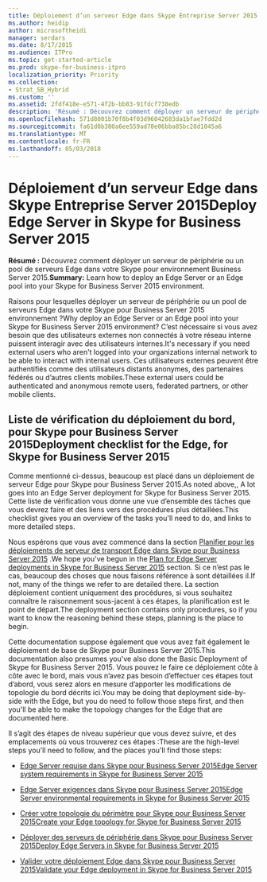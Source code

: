 ```yaml
---
title: Déploiement d’un serveur Edge dans Skype Entreprise Server 2015
ms.author: heidip
author: microsoftheidi
manager: serdars
ms.date: 8/17/2015
ms.audience: ITPro
ms.topic: get-started-article
ms.prod: skype-for-business-itpro
localization_priority: Priority
ms.collection:
- Strat_SB_Hybrid
ms.custom: ''
ms.assetid: 2fdf418e-e571-4f2b-bb83-91fdcf738edb
description: 'Résumé : Découvrez comment déployer un serveur de périphérie ou un pool de serveurs Edge dans votre Skype pour environnement Business Server 2015.'
ms.openlocfilehash: 571d8001b70f8b4f03d96042683da1bfae7fdd2d
ms.sourcegitcommit: fa61d0b380a6ee559ad78e06bba85bc28d1045a6
ms.translationtype: MT
ms.contentlocale: fr-FR
ms.lasthandoff: 05/03/2018
---
```

# <a name="deploy-edge-server-in-skype-for-business-server-2015"></a><span data-ttu-id="51049-103">Déploiement d’un serveur Edge dans Skype Entreprise Server 2015</span><span class="sxs-lookup"><span data-stu-id="51049-103">Deploy Edge Server in Skype for Business Server 2015</span></span>
 
<span data-ttu-id="51049-104">**Résumé :** Découvrez comment déployer un serveur de périphérie ou un pool de serveurs Edge dans votre Skype pour environnement Business Server 2015.</span><span class="sxs-lookup"><span data-stu-id="51049-104">**Summary:** Learn how to deploy an Edge Server or an Edge pool into your Skype for Business Server 2015 environment.</span></span>
  
<span data-ttu-id="51049-105">Raisons pour lesquelles déployer un serveur de périphérie ou un pool de serveurs Edge dans votre Skype pour Business Server 2015 environnement ?</span><span class="sxs-lookup"><span data-stu-id="51049-105">Why deploy an Edge Server or an Edge pool into your Skype for Business Server 2015 environment?</span></span> <span data-ttu-id="51049-106">C’est nécessaire si vous avez besoin que des utilisateurs externes non connectés à votre réseau interne puissent interagir avec des utilisateurs internes.</span><span class="sxs-lookup"><span data-stu-id="51049-106">It's necessary if you need external users who aren't logged into your organizations internal network to be able to interact with internal users.</span></span> <span data-ttu-id="51049-107">Ces utilisateurs externes peuvent être authentifiés comme des utilisateurs distants anonymes, des partenaires fédérés ou d’autres clients mobiles.</span><span class="sxs-lookup"><span data-stu-id="51049-107">These external users could be authenticated and anonymous remote users, federated partners, or other mobile clients.</span></span>
  
## <a name="deployment-checklist-for-the-edge-for-skype-for-business-server-2015"></a><span data-ttu-id="51049-108">Liste de vérification du déploiement du bord, pour Skype pour Business Server 2015</span><span class="sxs-lookup"><span data-stu-id="51049-108">Deployment checklist for the Edge, for Skype for Business Server 2015</span></span>

<span data-ttu-id="51049-109">Comme mentionné ci-dessus, beaucoup est placé dans un déploiement de serveur Edge pour Skype pour Business Server 2015.</span><span class="sxs-lookup"><span data-stu-id="51049-109">As noted above,, A lot goes into an Edge Server deployment for Skype for Business Server 2015.</span></span> <span data-ttu-id="51049-110">Cette liste de vérification vous donne une vue d’ensemble des tâches que vous devrez faire et des liens vers des procédures plus détaillées.</span><span class="sxs-lookup"><span data-stu-id="51049-110">This checklist gives you an overview of the tasks you'll need to do, and links to more detailed steps.</span></span>
  
<span data-ttu-id="51049-111">Nous espérons que vous avez commencé dans la section [Planifier pour les déploiements de serveur de transport Edge dans Skype pour Business Server 2015](../../plan-your-deployment/edge-server-deployments/edge-server-deployments.md) .</span><span class="sxs-lookup"><span data-stu-id="51049-111">We hope you've begun in the [Plan for Edge Server deployments in Skype for Business Server 2015](../../plan-your-deployment/edge-server-deployments/edge-server-deployments.md) section.</span></span> <span data-ttu-id="51049-112">Si ce n’est pas le cas, beaucoup des choses que nous faisons référence à sont détaillées il.</span><span class="sxs-lookup"><span data-stu-id="51049-112">If not, many of the things we refer to are detailed there.</span></span> <span data-ttu-id="51049-113">La section déploiement contient uniquement des procédures, si vous souhaitez connaître le raisonnement sous-jacent à ces étapes, la planification est le point de départ.</span><span class="sxs-lookup"><span data-stu-id="51049-113">The deployment section contains only procedures, so if you want to know the reasoning behind these steps, planning is the place to begin.</span></span>
  
<span data-ttu-id="51049-114">Cette documentation suppose également que vous avez fait également le déploiement de base de Skype pour Business Server 2015.</span><span class="sxs-lookup"><span data-stu-id="51049-114">This documentation also presumes you've also done the Basic Deployment of Skype for Business Server 2015.</span></span> <span data-ttu-id="51049-115">Vous pouvez le faire ce déploiement côte à côte avec le bord, mais vous n’avez pas besoin d’effectuer ces étapes tout d’abord, vous serez alors en mesure d’apporter les modifications de topologie du bord décrits ici.</span><span class="sxs-lookup"><span data-stu-id="51049-115">You may be doing that deployment side-by-side with the Edge, but you do need to follow those steps first, and then you'll be able to make the topology changes for the Edge that are documented here.</span></span>
  
<span data-ttu-id="51049-116">Il s’agit des étapes de niveau supérieur que vous devez suivre, et des emplacements où vous trouverez ces étapes :</span><span class="sxs-lookup"><span data-stu-id="51049-116">These are the high-level steps you'll need to follow, and the places you'll find those steps:</span></span>
  
- [<span data-ttu-id="51049-117">Edge Server requise dans Skype pour Business Server 2015</span><span class="sxs-lookup"><span data-stu-id="51049-117">Edge Server system requirements in Skype for Business Server 2015</span></span>](../../plan-your-deployment/edge-server-deployments/system-requirements.md)
    
- [<span data-ttu-id="51049-118">Edge Server exigences dans Skype pour Business Server 2015</span><span class="sxs-lookup"><span data-stu-id="51049-118">Edge Server environmental requirements in Skype for Business Server 2015</span></span>](../../plan-your-deployment/edge-server-deployments/edge-environmental-requirements.md)
    
- [<span data-ttu-id="51049-119">Créer votre topologie du périmètre pour Skype pour Business Server 2015</span><span class="sxs-lookup"><span data-stu-id="51049-119">Create your Edge topology for Skype for Business Server 2015</span></span>](create-your-edge-topology.md)
    
- [<span data-ttu-id="51049-120">Déployer des serveurs de périphérie dans Skype pour Business Server 2015</span><span class="sxs-lookup"><span data-stu-id="51049-120">Deploy Edge Servers in Skype for Business Server 2015</span></span>](deploy-edge-servers.md)
    
- [<span data-ttu-id="51049-121">Valider votre déploiement Edge dans Skype pour Business Server 2015</span><span class="sxs-lookup"><span data-stu-id="51049-121">Validate your Edge deployment in Skype for Business Server 2015</span></span>](validate-edge-deployment.md)
    

